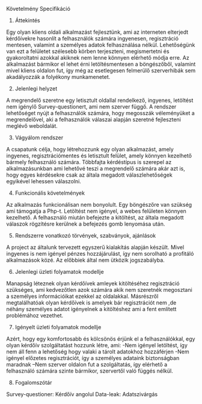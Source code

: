 ﻿Követelmény Specifikáció



1. Áttekintés

Egy olyan kliens oldali alkalmazást fejlesztünk, ami az interneten elterjedt kérdőívekre hasonlít a felhasználók számára ingyenesen, regisztráció mentesen, valamint a személyes adatok felhasználása nélkül. Lehetőségünk van ezt a felületet szélesebb körben terjeszteni, megismertetni és gyakoroltatni azokkal akiknek nem lenne könnyen elérhető módja erre. Az alkalmazást bármikor el lehet érni letöltésmentesen a böngészőből, valamint mivel kliens oldalon fut, így még az esetlegesen felmerülő szerverhibák sem akadályozzák a folyékony munkamenetet.



2. Jelenlegi helyzet

A megrendelő szeretne egy letisztult oldallal rendelkező, ingyenes, letöltést nem igénylő Survey-questionert, ami nem szerver függő. A rendszer lehetőséget nyújt a felhasználók számára, hogy megosszák véleményüket a megrendelővel, aki a felhasználók válaszai alapján szeretné fejleszteni meglévő weboldalát.

3. Vágyálom rendszer

A csapatunk célja, hogy létrehozzunk egy olyan alkalmazást, amely ingyenes, regisztrációmentes és letisztult felület, amely könnyen kezelhető bármely felhasználó számára. Többfajta kérdéstípus is szerepel az alkalmazásunkban ami lehetővé teszi a megrendelő számára akár azt is, hogy egyes kérdésekre csak az általa megadott válaszlehetőségek egyikével lehessen válaszolni.

4. Funkcionális követelmények

Az alkalmazás funkcionálisan nem bonyolult. Egy böngészőre van szükség ami támogatja a Php-t. Letöltést nem igényel, a webes felületen könnyen kezelhető. A felhasználó miután befejezte a kitöltést, az általa megadott válaszok rögzítésre kerülnek a befejezés gomb lenyomása után.

5. Rendszerre vonatkozó törvények, szabványok, ajánlások

A project az általunk tervezett egyszerű kialakítás alapján készült. Mivel ingyenes is nem igényel pénzes hozzájárulást, így nem sorolható a profitáló alkalmazások közé. Az előbbiek által nem ütközik jogszabályba.

6. Jelenlegi üzleti folyamatok modellje

Manapság léteznek olyan kérdőívek amleyek kitöltéséhez regisztráció szükséges, ami kedvezőtlen azok számára akik nem szeretnék megosztani a személyes információikat ezekkel az oldalakkal. Másrészről megtalálhatóak olyan kérdőívek is amelyek bár regisztrációt nem ,de néhány személyes adatot igényelnek a kitöltéshez ami a fent említett problémához vezethet.


7. Igényelt üzleti folyamatok modellje

Azért, hogy egy komfortosabb és kölcsönös érjünk el a felhasználókkal, egy olyan kérdőív szolgáltatást hozzunk létre, ami: -Nem igényel letöltést, így nem áll fenn a lehetőség hogy valaki a tárolt adatokhoz hozzáférjen -Nem igényel előzetes regisztrációt, így a személyes adataink biztonságban maradnak –Nem szerver oldalon fut a szolgáltatás, így elérhető a felhasználó számára szinte bármikor, szervertől való függés nélkül.


8. Fogalomszótár

Survey-questioner: Kérdőív angolul
Data-leak: Adatszivárgás

